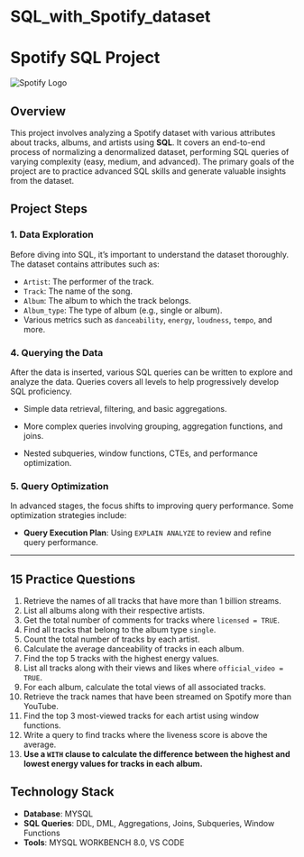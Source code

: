 # SQL_with_Spotify_dataset

# Spotify SQL Project 

![Spotify Logo]((https://github.com/satyajit-32/SQL_with_Spotify_dataset/blob/main/Spotify_Logo.png))

## Overview
This project involves analyzing a Spotify dataset with various attributes about tracks, albums, and artists using **SQL**. It covers an end-to-end process of normalizing a denormalized dataset, performing SQL queries of varying complexity (easy, medium, and advanced). The primary goals of the project are to practice advanced SQL skills and generate valuable insights from the dataset.

## Project Steps

### 1. Data Exploration
Before diving into SQL, it’s important to understand the dataset thoroughly. The dataset contains attributes such as:
- `Artist`: The performer of the track.
- `Track`: The name of the song.
- `Album`: The album to which the track belongs.
- `Album_type`: The type of album (e.g., single or album).
- Various metrics such as `danceability`, `energy`, `loudness`, `tempo`, and more.

### 4. Querying the Data
After the data is inserted, various SQL queries can be written to explore and analyze the data. Queries covers all levels to help progressively develop SQL proficiency.

- Simple data retrieval, filtering, and basic aggregations.
  
- More complex queries involving grouping, aggregation functions, and joins.
  
- Nested subqueries, window functions, CTEs, and performance optimization.

### 5. Query Optimization
In advanced stages, the focus shifts to improving query performance. Some optimization strategies include:
- **Query Execution Plan**: Using `EXPLAIN ANALYZE` to review and refine query performance.
  
---

## 15 Practice Questions

1. Retrieve the names of all tracks that have more than 1 billion streams.
2. List all albums along with their respective artists.
3. Get the total number of comments for tracks where `licensed = TRUE`.
4. Find all tracks that belong to the album type `single`.
5. Count the total number of tracks by each artist.
6. Calculate the average danceability of tracks in each album.
7. Find the top 5 tracks with the highest energy values.
8. List all tracks along with their views and likes where `official_video = TRUE`.
9. For each album, calculate the total views of all associated tracks.
10. Retrieve the track names that have been streamed on Spotify more than YouTube.
11. Find the top 3 most-viewed tracks for each artist using window functions.
12. Write a query to find tracks where the liveness score is above the average.
13. **Use a `WITH` clause to calculate the difference between the highest and lowest energy values for tracks in each album.**


## Technology Stack
- **Database**: MYSQL
- **SQL Queries**: DDL, DML, Aggregations, Joins, Subqueries, Window Functions
- **Tools**: MYSQL WORKBENCH 8.0, VS CODE

